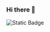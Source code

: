 ### Hi there 👋

![[Static Badge](https://img.shields.io/badge/LinkedIn-%230077B5?style=for-the-bage&logo=LinkedIn
)](https://www.linkedin.com/in/goldsborough/)

<!--
**mgoldsborough/mgoldsborough** is a ✨ _special_ ✨ repository because its `README.md` (this file) appears on your GitHub profile.

Here are some ideas to get you started:

- 🔭 I’m currently working on ...
- 🌱 I’m currently learning ...
- 👯 I’m looking to collaborate on ...
- 🤔 I’m looking for help with ...
- 💬 Ask me about ...
- 📫 How to reach me: ...
- 😄 Pronouns: ...
- ⚡ Fun fact: ...
-->

